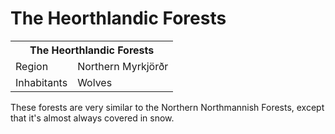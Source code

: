 # The Heorthlandic Forests

<table><tbody>
	<tr> <th colspan=2>The Heorthlandic Forests</th> </tr>
	<tr> <td>Region</td> <td>Northern Myrkjörðr</td> </tr>
	<tr> <td>Inhabitants</td> <td>Wolves</td> </tr>
</tbody></table>

These forests are very similar to the Northern Northmannish Forests, except that it's almost always covered in snow.
